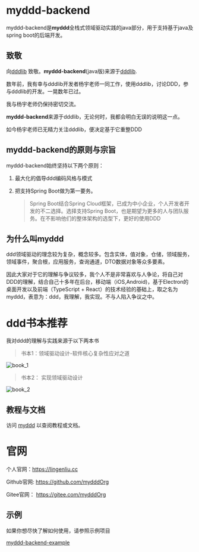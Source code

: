 # myddd-backend

myddd-backend是**myddd**全栈式领域驱动实践的java部分，用于支持基于java及spring boot的后端开发。

## 致敬

向[dddlib](https://github.com/dayatang/dddlib) 致敬。**myddd-backend**(java版)来源于[dddlib](https://github.com/dayatang/dddlib). 

数年前，我有幸与dddlib开发者杨宇老师一同工作，使用dddlib，讨论DDD，参与dddlib的开发。一晃数年已过。

我与杨宇老师仍保持密切交流。

**myddd-backend**来源于dddlib，无论何时，我都会明白无误的说明这一点。

如今杨宇老师已无精力关注dddlib，便决定基于它重整DDD



## myddd-backend的原则与宗旨

myddd-backend始终坚持以下两个原则：

1. 最大化的倡导ddd编码风格与模式

2. 把支持Spring Boot做为第一要务。

   > Spring Boot结合Spring Cloud框架，已成为中小企业，个人开发者开发的不二选择。选择支持Spring Boot，也是期望为更多的人与团队服务。在不影响他们的整体架构的选型下，更好的使用DDD



## 为什么叫myddd

ddd领域驱动的理念较为复杂，概念较多。包含实体，值对象，仓储，领域服务，领域事件，聚合根，应用服务，查询通道，DTO数据对象等众多要素。

因此大家对于它的理解与争议较多，我个人不是非常喜欢与人争论，将自己对DDD的理解，结合自己十多年在后台，移动端（iOS,Android)，基于Electron的桌面开发以及前端（TypeScript + React）的技术经验的基础上，取之名为myddd，表意为：ddd，我理解，我实现。不与人陷入争议之中。



# ddd书本推荐

我对ddd的理解与实践来源于以下两本书

> 书本1：领域驱动设计-软件核心复杂性应对之道

![book_1](https://i.loli.net/2020/12/08/pRh8UasoVv3JizL.png)

> 书本2： 实现领域驱动设计

![book_2](https://i.loli.net/2020/12/08/O67nUtTkM4R5sLY.png)




## 教程与文档

访问 [myddd](https://myddd.org) 以查阅教程或文档。



# 官网

个人官网：https://lingenliu.cc

Github官网:   https://github.com/mydddOrg

Gitee官网：   https://gitee.com/mydddOrg



## 示例

如果你想尽快了解如何使用，请参照示例项目

[myddd-backend-example](https://gitee.com/mydddOrg/myddd-backend-example)

